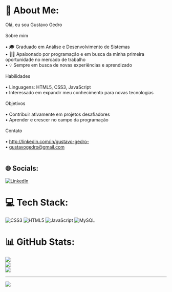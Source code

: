 # 💫 About Me:
Olá, eu sou Gustavo Gedro<br><br>Sobre mim<br><br>	•	🎓 Graduado em Análise e Desenvolvimento de Sistemas<br>	•	👨‍💻 Apaixonado por programação e em busca da minha primeira oportunidade no mercado de trabalho<br>	•	💡 Sempre em busca de novas experiências e aprendizado<br><br>Habilidades<br><br>	•	Linguagens: HTML5, CSS3, JavaScript<br>	•	Interessado em expandir meu conhecimento para novas tecnologias<br><br>Objetivos<br><br>	•	Contribuir ativamente em projetos desafiadores<br>	•	Aprender e crescer no campo da programação<br><br>Contato<br><br>	•	http://linkedin.com/in/gustavo-gedro-<br>	•	gustavogedro@gmail.com<br><br>


## 🌐 Socials:
[![LinkedIn](https://img.shields.io/badge/LinkedIn-%230077B5.svg?logo=linkedin&logoColor=white)](https://linkedin.com/in/gustavo-gedro) 

# 💻 Tech Stack:
![CSS3](https://img.shields.io/badge/css3-%231572B6.svg?style=for-the-badge&logo=css3&logoColor=white) ![HTML5](https://img.shields.io/badge/html5-%23E34F26.svg?style=for-the-badge&logo=html5&logoColor=white) ![JavaScript](https://img.shields.io/badge/javascript-%23323330.svg?style=for-the-badge&logo=javascript&logoColor=%23F7DF1E) ![MySQL](https://img.shields.io/badge/mysql-%2300000f.svg?style=for-the-badge&logo=mysql&logoColor=white)
# 📊 GitHub Stats:
![](https://github-readme-stats.vercel.app/api?username=GustavoGedro&theme=algolia&hide_border=false&include_all_commits=true&count_private=true)<br/>
![](https://github-readme-streak-stats.herokuapp.com/?user=GustavoGedro&theme=algolia&hide_border=false)<br/>
![](https://github-readme-stats.vercel.app/api/top-langs/?username=GustavoGedro&theme=algolia&hide_border=false&include_all_commits=true&count_private=true&layout=compact)

---
[![](https://visitcount.itsvg.in/api?id=GustavoGedro&icon=0&color=0)](https://visitcount.itsvg.in)

<!-- Proudly created with GPRM ( https://gprm.itsvg.in ) -->
